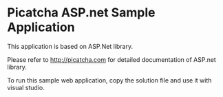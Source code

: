 Picatcha ASP.net Sample Application
=================

This application is based on ASP.Net library. 

Please refer to http://picatcha.com for detailed documentation of ASP.net library.


To run this sample web application, copy the solution file and use it with visual studio.